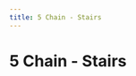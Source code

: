 ```yaml
---
title: 5 Chain - Stairs
---
```

<ClientOnly><AssetLoader :reloadOnce="true" />
# 5 Chain - Stairs

<br><br><GameSlides :jsonFileToLoad="'stairs/5chain_stairs_nov2.json'" :useRandomSeed="false" :useManualData="false" :replay="true"></GameSlides>

</ClientOnly>
